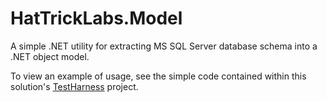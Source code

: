 # HatTrickLabs.Model

A simple .NET utility for extracting MS SQL Server database schema into a .NET object model.

To view an example of usage, see the simple code contained within this solution's [TestHarness](/src/HatTrick.Model.TestHarness/Program.cs) project.
